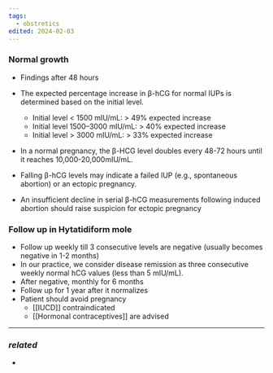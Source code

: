 ```yaml
---
tags:
  - obstretics
edited: 2024-02-03
---
```

### Normal growth
- Findings after 48 hours
- The expected percentage increase in β-hCG for normal IUPs is determined based on the initial level.
   - Initial level < 1500 mIU/mL: > 49% expected increase
   - Initial level 1500–3000 mIU/mL: > 40% expected increase
   - Initial level > 3000 mIU/mL: > 33% expected increase

- In a normal pregnancy, the β-HCG level doubles every 48-72 hours until it reaches 10,000-20,000mIU/mL.
- Falling β-hCG levels may indicate a failed IUP (e.g., spontaneous abortion) or an ectopic pregnancy.
- An insufficient decline in serial β-hCG measurements following induced abortion should raise suspicion for ectopic pregnancy

### Follow up in Hytatidiform mole
- Follow up weekly till 3 consecutive levels are negative (usually becomes negative in 1-2 months) 
- In our practice, we consider disease remission as three consecutive weekly normal hCG values (less than 5 mIU/mL).
- After negative, monthly for 6 months
- Follow up for 1 year after it normalizes  
- Patient should avoid pregnancy 
	- [[IUCD]] contraindicated
	- [[Hormonal contraceptives]] are advised 

---
### *related*
- 